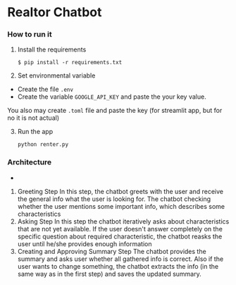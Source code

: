 # Realtor Chatbot

### How to run it 

1. Install the requirements

   ```
   $ pip install -r requirements.txt
   ```
2. Set environmental variable
  - Create the file `.env`
  - Create the variable `GOOGLE_API_KEY` and paste the your key value.

You also may create `.toml` file and paste the key (for streamlit app, but for no it is not actual)

3. Run the app

   ```
   python renter.py
   ```

### Architecture
   - 
1. Greeting Step
   In this step, the chatbot greets with the user and receive the general info what the user is looking for. The chatbot checking whether the user mentions some important info, which describes some characteristics
2. Asking Step
   In this step the chatbot iteratively asks about characteristics that are not yet available. If the user doesn't answer completely on the specific question about required characteristic, the chatbot reasks the user until he/she provides enough information 
3. Creating and Approving Summary Step
   The chatbot provides the summary and asks user whether all gathered info is correct. Also if the user wants to change something, the chatbot extracts the info (in the same way as in the first step) and saves the updated summary.
